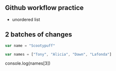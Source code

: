## Github workflow practice
- unordered list

## 2 batches of changes
```javascript
var name = "Scootypuff"

```
```javascript
var names = ["Tony", "Alicia", "Dawn", "Lafonda"]
```

console.log(names[3])

